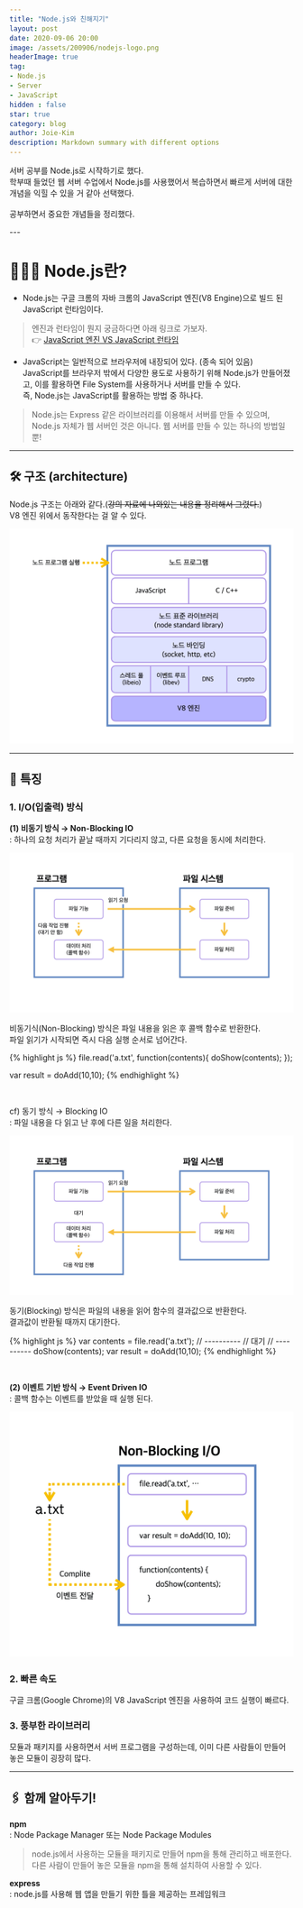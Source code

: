 ```yaml
---
title: "Node.js와 친해지기"
layout: post
date: 2020-09-06 20:00
image: /assets/200906/nodejs-logo.png
headerImage: true
tag:
- Node.js
- Server
- JavaScript
hidden : false
star: true
category: blog
author: Joie-Kim
description: Markdown summary with different options
---
```

<p>
서버 공부를 Node.js로 시작하기로 했다.<br>
학부때 들었던 웹 서버 수업에서 Node.js를 사용했어서 복습하면서 빠르게 서버에 대한 개념을 익힐 수 있을 거 같아 선택했다. <br>
<br>
공부하면서 중요한 개념들을 정리했다.<br>
</p>
---

# 🤷🏻‍♀️ Node.js란?

- Node.js는 구글 크롬의 자바 크롬의 JavaScript 엔진(V8 Engine)으로 빌드 된 JavaScript 런타임이다.

> 엔진과 런타임이 뭔지 궁금하다면 아래 링크로 가보자.<br>
👉 [JavaScript 엔진 VS JavaScript 런타임](https://joie-kim.github.io/JavaScript-engine-runtime/)

- JavaScript는 일반적으로 브라우저에 내장되어 있다. (종속 되어 있음)<br>
  JavaScript를 브라우저 밖에서 다양한 용도로 사용하기 위해 Node.js가 만들어졌고, 이를 활용하면 File System를 사용하거나 서버를 만들 수 있다.<br>즉, Node.js는 JavaScript를 활용하는 방법 중 하나다.

> Node.js는 Express 같은 라이브러리를 이용해서 서버를 만들 수 있으며, Node.js 자체가 웹 서버인 것은 아니다. 웹 서버를 만들 수 있는 하나의 방법일 뿐!

---

## 🛠 구조 (architecture)

Node.js 구조는 아래와 같다.(~~강의 자료에 나와있는 내용을 정리해서 그렸다.~~)<br>
V8 엔진 위에서 동작한다는 걸 알 수 있다.

![image](/assets/200906/architecture.jpeg)

---

## 🔫 특징
### 1. I/O(입출력) 방식

**(1) 비동기 방식 → Non-Blocking IO**<br>: 하나의 요청 처리가 끝날 때까지 기다리지 않고, 다른 요청을 동시에 처리한다.

![image](/assets/200906/non-blocking.jpeg)

비동기식(Non-Blocking) 방식은 파일 내용을 읽은 후 콜백 함수로 반환한다.<br>파일 읽기가 시작되면 즉시 다음 실행 순서로 넘어간다.
  
{% highlight js %}
file.read('a.txt', function(contents){
    doShow(contents);
});

var result = doAdd(10,10); 
{% endhighlight %}

<br>

cf) 동기 방식 → Blocking IO<br>: 파일 내용을 다 읽고 난 후에 다른 일을 처리한다.

![image](/assets/200906/blocking.jpeg)

동기(Blocking) 방식은 파일의 내용을 읽어 함수의 결과값으로 반환한다.<br>결과값이 반환될 때까지 대기한다.

{% highlight js %}
var contents = file.read('a.txt');
// ----------
//    대기
// ----------
doShow(contents);
var result = doAdd(10,10);
{% endhighlight %}

<br>

**(2) 이벤트 기반 방식 → Event Driven IO**<br>: 콜백 함수는 이벤트를 받았을 때 실행 된다.

![image](/assets/200906/event-driven.jpeg)

### 2. 빠른 속도

구글 크롬(Google Chrome)의 V8 JavaScript 엔진을 사용하여 코드 실행이 빠르다.

### 3. 풍부한 라이브러리

모듈과 패키지를 사용하면서 서버 프로그램을 구성하는데, 이미 다른 사람들이 만들어 놓은 모듈이 굉장히 많다.

---

## 🖇 함께 알아두기!
**npm**<br>: Node Package Manager 또는 Node Package Modules

> node.js에서 사용하는 모듈을 패키지로 만들어 npm을 통해 관리하고 배포한다. 다른 사람이 만들어 놓은 모듈을 npm을 통해 설치하여 사용할 수 있다.

**express**<br>: node.js를 사용해 웹 앱을 만들기 위한 틀을 제공하는 프레임워크
